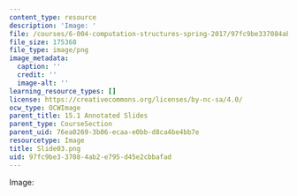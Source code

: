 ```yaml
---
content_type: resource
description: 'Image: '
file: /courses/6-004-computation-structures-spring-2017/97fc9be337084ab2e795d45e2cbbafad_Slide03.png
file_size: 175368
file_type: image/png
image_metadata:
  caption: ''
  credit: ''
  image-alt: ''
learning_resource_types: []
license: https://creativecommons.org/licenses/by-nc-sa/4.0/
ocw_type: OCWImage
parent_title: 15.1 Annotated Slides
parent_type: CourseSection
parent_uid: 76ea0269-3b06-ecaa-e0bb-d8ca4be4bb7e
resourcetype: Image
title: Slide03.png
uid: 97fc9be3-3708-4ab2-e795-d45e2cbbafad
---
```

Image: 